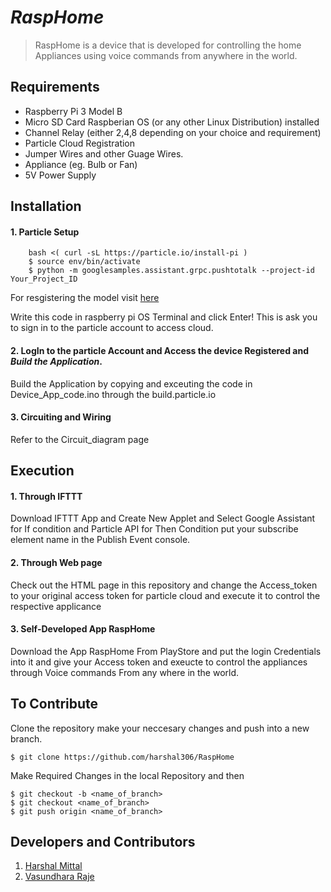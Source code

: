 # *RaspHome*
> RaspHome is a device that is developed for controlling the home Appliances using voice commands from anywhere in the world.

## Requirements

* Raspberry Pi 3 Model B
* Micro SD Card Raspberian OS (or any other Linux Distribution) installed
* Channel Relay (either 2,4,8 depending on your choice and requirement)
* Particle Cloud Registration
* Jumper Wires and other Guage Wires.
* Appliance (eg. Bulb or Fan)
* 5V Power Supply

## Installation

#### 1. Particle Setup

```
	bash <( curl -sL https://particle.io/install-pi ) 
    $ source env/bin/activate
    $ python -m googlesamples.assistant.grpc.pushtotalk --project-id Your_Project_ID
```
For resgistering the model visit [here](console.actions.google.com)
<p> Write this code in raspberry pi OS Terminal and click Enter!
This is ask you to sign in to the particle account to access cloud.<p>

#### 2. LogIn to the particle Account and Access the device Registered and *Build the Application*.

<p>  Build the Application by copying and exceuting the code in Device_App_code.ino through the build.particle.io <p>
  
#### 3. Circuiting and Wiring

<p> Refer to the Circuit_diagram page <p>
  
## Execution

#### 1. Through IFTTT

<p> Download IFTTT App and Create New Applet and Select Google Assistant for If condition and Particle API for Then Condition
  put your subscribe element name in the Publish Event console. <p>

#### 2. Through Web page

<p> Check out the HTML page in this repository and change the Access_token to your original access token for particle cloud and execute it to control the respective applicance <p>
  
#### 3. Self-Developed App RaspHome

<p> Download the App RaspHome From PlayStore and put the login Credentials into it and give your Access token and exeucte to control the appliances through Voice commands From any where in the world.
  
## To Contribute

Clone the repository make your neccesary changes and push into a new branch.
```
$ git clone https://github.com/harshal306/RaspHome
```
Make Required Changes in the local Repository and then
```
$ git checkout -b <name_of_branch>
$ git checkout <name_of_branch>
$ git push origin <name_of_branch>
```

## Developers and Contributors

1. [Harshal Mittal](www.linkedin.com/in/harshal306)
2. [Vasundhara Raje](https://www.linkedin.com/in/vasundhara-raje-237a4914b/)
